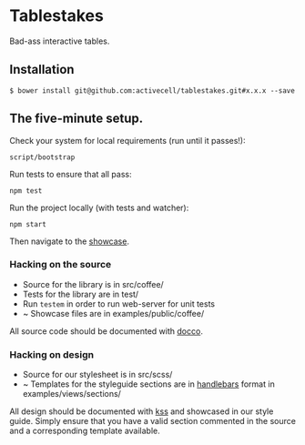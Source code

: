 # Tablestakes
Bad-ass interactive tables.

## Installation

    $ bower install git@github.com:activecell/tablestakes.git#x.x.x --save

## The five-minute setup.
Check your system for local requirements (run until it passes!):

    script/bootstrap

Run tests to ensure that all pass:

    npm test

Run the project locally (with tests and watcher):

    npm start

Then navigate to the [showcase](http://localhost:5000).

### Hacking on the source
* Source for the library is in src/coffee/
* Tests for the library are in test/
* Run `testem` in order to run web-server for unit tests
* ~ Showcase files are in examples/public/coffee/

All source code should be documented with [docco](http://jashkenas.github.com/docco/).

### Hacking on design

* Source for our stylesheet is in src/scss/
* ~ Templates for the styleguide sections are in [handlebars](http://jade-lang.com/) format in examples/views/sections/

All design should be documented with [kss](https://github.com/kneath/kss) and showcased in our style guide. Simply ensure that you have a valid section commented in the source and a corresponding template available.
